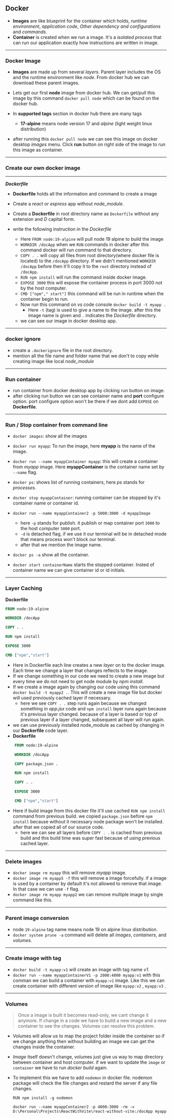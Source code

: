 ## Docker

- **Images** are like blueprint for the container which holds, *runtime environment*, *application code*, *Other dependency and configurations* and *commands*.
- **Container** is created when we run a image. It's a *isolated process* that can run our application exactly how instructions are written in image.

* * *

### Docker Image

- **Images** are made up from several *layers*. Parent layer includes the OS and the runtime environment like *node*. From docker hub we can download these parent images.

- Lets get our first **node** image from docker hub. We can get/pull this image by this command `docker pull node` which can be found on the docker hub.
- In **supported tags** section in docker hub there are many tags
    - **17-alpine** means node version 17 and *alpine* (light weight linux distribution)
- after running this `docker pull node` we can see this image on docker desktop *images* menu. Click **run** button on right side of the image to run this image as container.

* * *

### Create our own docker image

* * *

***Dockerfile***

- **Dockerfile** holds all the information and command to create a image
    
- Create a *react or express* app without *node_module*.
    
- Create a **Dockerfile** in root directory name as `Dockerfile` without any extension and *D* capital form.
    
- write the following instruction in the *Dockerfile*
    
    - Here `FROM node:19-alpine` will pull node 19 alpine to build the image
    - `WORKDIR /docApp` when we `RUN` commands in docker after this command docker will run command to that directory.
    - `COPY . .` will copy all files from root directory(where docker file is located) to the `/docApp` directory. If we didn't mentioned `WORKDIR /docApp` before then it'll copy it to the `root` directory instead of `/docApp`.
    - `RUN npm install` will run the command inside docker image.
    - `EXPOSE 3000` this will expose the container process in port 3000 not by the host computer.
    - `CMD ["npm"," start"]` this command will be run in runtime when the container begin to run.
    - Now run this command on vs code console
        `docker build -t myapp .`
        - Here `-t` (tag) is used to give a name to the image. after this the image name is given and `.` indicates the *Dockerfile* directory.
    - we can see our image in docker desktop app.

* * *

### docker ignore

- create a `.dockerignore` file in the root directory.
- mention all the file name and folder name that we don't to copy while creating image like local *node_module*

* * *

### Run container

- run container from docker desktop app by clicking run button on image.
- after clicking run button we can see container name and **port** configure option. port configure option won't be there if we dont add `EXPOSE` on **Dockerfile**.

* * *

### Run / Stop container from command line

- `docker images`: show all the images

- `docker run myapp`: To run the image, here **myapp** is the name of the image.
- `docker run --name myappContainer myapp`: this will create a container from *myapp* image. Here **myappContainer** is the container name set by `--name` flag.
- `docker ps`: shows list of running containers, here *ps* stands for *processes*.
- `docker stop myappContainer`: running container can be stopped by it's container name or container id.
- `docker run --name myappContainer2 -p 5000:3000 -d myappImage`
    - here `-p` stands for publish. it publish or map container port `3000` to the host computer `5000` port.
    - `-d` is detached flag, if we use it our terminal will be in detached mode that means process won't block our terminal.
    - after that we mention the image name.
- `docker ps -a` show all the container.
- `docker start containerName` starts the stopped container. Insted of container name we can give container id or id initials.

* * *

### Layer Caching

**Dockerfile**

```Dockerfile
FROM node:19-alpine

WORKDIR /docApp

COPY . .

RUN npm install

EXPOSE 3000

CMD ["npm","start"]
```

- Here in Dockerfile each line creates a new *layer* on to the docker image. Each time we change a layer that changes reflects to the image.
- If we change something in our code we need to create a new image but every time we do not need to get node module by *npm install*.
- If we create a image again by changing our code using this command `docker build -t myapp2 .`. This will create a new image file but docker will used previously cached layer if necessary.
    - here we see `COPY . .` step runs again because we changed something in *app.jsx* code and `npm install` layer runs again because it's previous layer changed. because of a layer is based or top of previous layer if a layer changed, subsequent all layer will run again.
- we can use previously installed node_module as cached by changing in our **Dockerfile** code layer.
- **Dockerfile**

```Dockerfile
    FROM node:19-alpine

    WORKDIR /docApp

    COPY package.json .

    RUN npm install 

    COPY . .

    EXPOSE 3000

    CMD ["npm","start"]
```

- Here if build image from this docker file it'll use cached `RUN npm install` command from previous build. we copied `package.json` before `npm install` because without it necessary node package won't be installed. after that we copied all of our source code.
    - here we can see all layers before `COPY . .` is cached from previous build and this build time was super fast because of using previous cached layer.

* * *

### Delete images

- `docker image rm myapp`
    this will remove *myapp* image.
- `docker image rm myapp5 -f`
    this will remove a image forcefully. if a image is used by a container by default it's not allowed to remove that image. In that case we can use `-f` flag.
- `docker image rm myapp myapp2`
    we can remove multiple image by single command like this.

* * *

### Parent image conversion

- node `19-alpine` tag name means node 19 on alpine linux distribution.
- `docker system prune -a` command will delete all *images*, *containers*, and *volumes*.

* * *

### Create image with tag

- `docker build -t myapp:v1` will create an image with tag name *v1*.
- `docker run --name myappContainerV1 -p 2000:4000 myapp:v1` with this comman we can build a container with `myapp:v1` image. Like this we can create container with different version of image like `myapp:v2` , `myapp:v3` .

* * *

### Volumes

> Once a image is built it becomes read-only, we cant change it anymore. If change in a code we have to build a new image and a new container to see the changes. Volumes can resolve this problem.

- Volumes will allow us to map the project folder inside the container so if we change anything then without building an image we can get the changes inside the container.
- *Image* itself doesn't change, volumes just give us way to map directory between container and host computer. if we want to update the `image` or `container` we have to run *docker build* again.
- To implement this we have to add `nodemon` in docker file. nodemon package will check the file changes and restard the server if any file changes.

    `RUN npm install -g nodemon`

    `docker run --name myappContainer2 -p 4000:3000 -rm -v D:\Personal\Projects\ReactWithVite\react-without-vite:/docApp myapp`